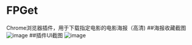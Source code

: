 # FPGet
Chrome浏览器插件，用于下载指定电影的电影海报（高清)
##海报收藏截图
![image](http://o6sbqq9zo.bkt.clouddn.com/movie.png)
##插件UI截图
![image](http://o6sbqq9zo.bkt.clouddn.com/extension.png)
